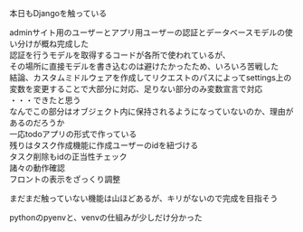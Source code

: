 本日もDjangoを触っている  

adminサイト用のユーザーとアプリ用ユーザーの認証とデータベースモデルの使い分けが概ね完成した  
認証を行うモデルを取得するコードが各所で使われているが、  
その場所に直接モデルを書き込むのは避けたかったため、いろいろ苦戦した  
結論、カスタムミドルウェアを作成してリクエストのパスによってsettings上の変数を変更することで大部分に対応、足りない部分のみ変数宣言で対応  
・・・できたと思う  
なんでこの部分はオブジェクト内に保持されるようになっていないのか、理由があるのだろうか  
一応todoアプリの形式で作っている  
残りはタスク作成機能に作成ユーザーのidを紐づける  
タスク削除もidの正当性チェック  
諸々の動作確認  
フロントの表示をざっくり調整  

まだまだ触っていない機能は山ほどあるが、キリがないので完成を目指そう  

pythonのpyenvと、venvの仕組みが少しだけ分かった  